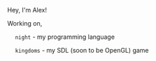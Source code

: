 Hey, I'm Alex!

Working on,

  &emsp; `night` - my programming language

  &emsp; `kingdoms` - my SDL (soon to be OpenGL) game
  
